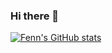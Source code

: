 ### Hi there 👋

[![Fenn's GitHub stats](https://github-readme-stats.vercel.app/api?username=fennsaji)](https://github.com/anuraghazra/github-readme-stats)

<!--
**fennsaji/fennsaji** is a ✨ _special_ ✨ repository because its `README.md` (this file) appears on your GitHub profile.

Here are some ideas to get you started:

- 🔭 I’m currently working on ...
- 🌱 I’m currently learning ...
- 👯 I’m looking to collaborate on ...
- 🤔 I’m looking for help with ...
- 💬 Ask me about ...
- 📫 How to reach me: ...
- 😄 Pronouns: ...
- ⚡ Fun fact: ...
-->
